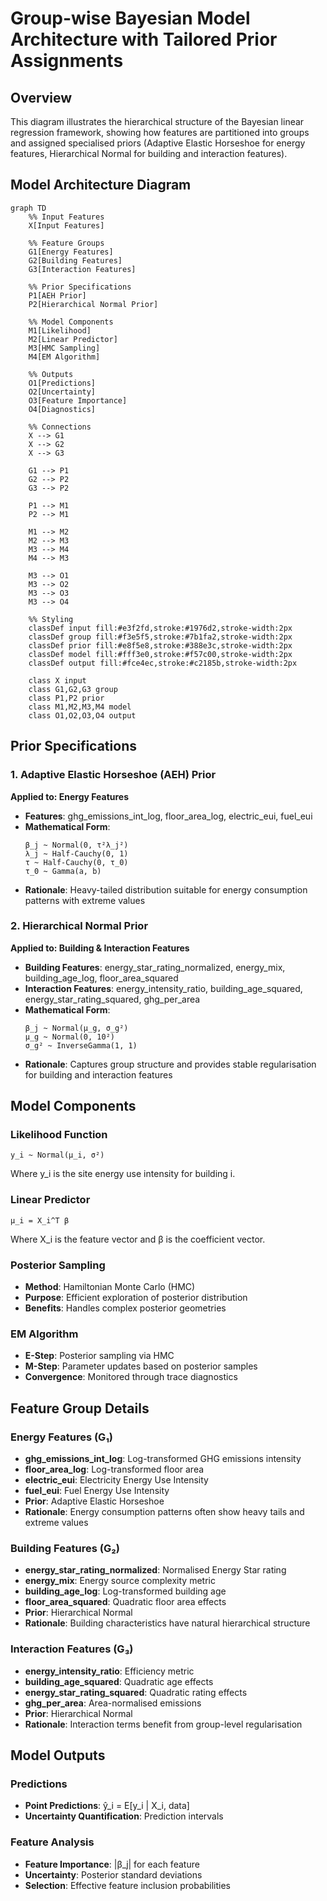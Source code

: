 # Group-wise Bayesian Model Architecture with Tailored Prior Assignments

## Overview
This diagram illustrates the hierarchical structure of the Bayesian linear regression framework, showing how features are partitioned into groups and assigned specialised priors (Adaptive Elastic Horseshoe for energy features, Hierarchical Normal for building and interaction features).

## Model Architecture Diagram

```mermaid
graph TD
    %% Input Features
    X[Input Features]
    
    %% Feature Groups
    G1[Energy Features]
    G2[Building Features]
    G3[Interaction Features]
    
    %% Prior Specifications
    P1[AEH Prior]
    P2[Hierarchical Normal Prior]
    
    %% Model Components
    M1[Likelihood]
    M2[Linear Predictor]
    M3[HMC Sampling]
    M4[EM Algorithm]
    
    %% Outputs
    O1[Predictions]
    O2[Uncertainty]
    O3[Feature Importance]
    O4[Diagnostics]
    
    %% Connections
    X --> G1
    X --> G2
    X --> G3
    
    G1 --> P1
    G2 --> P2
    G3 --> P2
    
    P1 --> M1
    P2 --> M1
    
    M1 --> M2
    M2 --> M3
    M3 --> M4
    M4 --> M3
    
    M3 --> O1
    M3 --> O2
    M3 --> O3
    M3 --> O4
    
    %% Styling
    classDef input fill:#e3f2fd,stroke:#1976d2,stroke-width:2px
    classDef group fill:#f3e5f5,stroke:#7b1fa2,stroke-width:2px
    classDef prior fill:#e8f5e8,stroke:#388e3c,stroke-width:2px
    classDef model fill:#fff3e0,stroke:#f57c00,stroke-width:2px
    classDef output fill:#fce4ec,stroke:#c2185b,stroke-width:2px
    
    class X input
    class G1,G2,G3 group
    class P1,P2 prior
    class M1,M2,M3,M4 model
    class O1,O2,O3,O4 output
```

## Prior Specifications

### 1. Adaptive Elastic Horseshoe (AEH) Prior
**Applied to: Energy Features**
- **Features**: ghg_emissions_int_log, floor_area_log, electric_eui, fuel_eui
- **Mathematical Form**:
  ```
  β_j ~ Normal(0, τ²λ_j²)
  λ_j ~ Half-Cauchy(0, 1)
  τ ~ Half-Cauchy(0, τ_0)
  τ_0 ~ Gamma(a, b)
  ```
- **Rationale**: Heavy-tailed distribution suitable for energy consumption patterns with extreme values

### 2. Hierarchical Normal Prior
**Applied to: Building & Interaction Features**
- **Building Features**: energy_star_rating_normalized, energy_mix, building_age_log, floor_area_squared
- **Interaction Features**: energy_intensity_ratio, building_age_squared, energy_star_rating_squared, ghg_per_area
- **Mathematical Form**:
  ```
  β_j ~ Normal(μ_g, σ_g²)
  μ_g ~ Normal(0, 10²)
  σ_g² ~ InverseGamma(1, 1)
  ```
- **Rationale**: Captures group structure and provides stable regularisation for building and interaction features

## Model Components

### Likelihood Function
```
y_i ~ Normal(μ_i, σ²)
```
Where y_i is the site energy use intensity for building i.

### Linear Predictor
```
μ_i = X_i^T β
```
Where X_i is the feature vector and β is the coefficient vector.

### Posterior Sampling
- **Method**: Hamiltonian Monte Carlo (HMC)
- **Purpose**: Efficient exploration of posterior distribution
- **Benefits**: Handles complex posterior geometries

### EM Algorithm
- **E-Step**: Posterior sampling via HMC
- **M-Step**: Parameter updates based on posterior samples
- **Convergence**: Monitored through trace diagnostics

## Feature Group Details

### Energy Features (G₁)
- **ghg_emissions_int_log**: Log-transformed GHG emissions intensity
- **floor_area_log**: Log-transformed floor area
- **electric_eui**: Electricity Energy Use Intensity
- **fuel_eui**: Fuel Energy Use Intensity
- **Prior**: Adaptive Elastic Horseshoe
- **Rationale**: Energy consumption patterns often show heavy tails and extreme values

### Building Features (G₂)
- **energy_star_rating_normalized**: Normalised Energy Star rating
- **energy_mix**: Energy source complexity metric
- **building_age_log**: Log-transformed building age
- **floor_area_squared**: Quadratic floor area effects
- **Prior**: Hierarchical Normal
- **Rationale**: Building characteristics have natural hierarchical structure

### Interaction Features (G₃)
- **energy_intensity_ratio**: Efficiency metric
- **building_age_squared**: Quadratic age effects
- **energy_star_rating_squared**: Quadratic rating effects
- **ghg_per_area**: Area-normalised emissions
- **Prior**: Hierarchical Normal
- **Rationale**: Interaction terms benefit from group-level regularisation

## Model Outputs

### Predictions
- **Point Predictions**: ŷ_i = E[y_i | X_i, data]
- **Uncertainty Quantification**: Prediction intervals

### Feature Analysis
- **Feature Importance**: |β_j| for each feature
- **Uncertainty**: Posterior standard deviations
- **Selection**: Effective feature inclusion probabilities